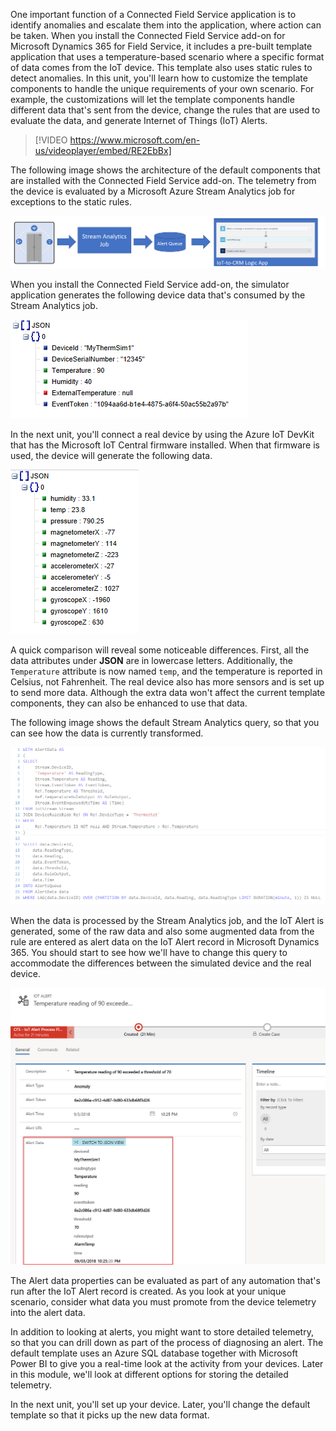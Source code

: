 One important function of a Connected Field Service application is to identify anomalies and escalate them into the application, where action can be taken. When you install the Connected Field Service add-on for Microsoft Dynamics 365 for Field Service, it includes a pre-built template application that uses a temperature-based scenario where a specific format of data comes from the IoT device. This template also uses static rules to detect anomalies. In this unit, you'll learn how to customize the template components to handle the unique requirements of your own scenario. For example, the customizations will let the template components handle different data that's sent from the device, change the rules that are used to evaluate the data, and generate Internet of Things (IoT) Alerts.


> [!VIDEO https://www.microsoft.com/en-us/videoplayer/embed/RE2EbBx]

The following image shows the architecture of the default components that are installed with the Connected Field Service add-on. The telemetry from the device is evaluated by a Microsoft Azure Stream Analytics job for exceptions to the static rules.

![Default components](../media/1-ie-unit1.png)

When you install the Connected Field Service add-on, the simulator application generates the following device data that's consumed by the Stream Analytics job.

![Device data](../media/2-ie-unit1.png)

In the next unit, you'll connect a real device by using the Azure IoT DevKit that has the Microsoft IoT Central firmware installed. When that firmware is used, the device will generate the following data.

![Simulator device data](../media/3-ie-unit1.png)

A quick comparison will reveal some noticeable differences. First, all the data attributes under **JSON** are in lowercase letters. Additionally, the `Temperature` attribute is now named `temp`, and the temperature is reported in Celsius, not Fahrenheit. The real device also has more sensors and is set up to send more data. Although the extra data won't affect the current template components, they can also be enhanced to use that data.

The following image shows the default Stream Analytics query, so that you can see how the data is currently transformed.

![Default Stream Analytics query](../media/4-ie-unit1.png)

When the data is processed by the Stream Analytics job, and the IoT Alert is generated, some of the raw data and also some augmented data from the rule are entered as alert data on the IoT Alert record in Microsoft Dynamics 365. You should start to see how we'll have to change this query to accommodate the differences between the simulated device and the real device.

![IoT Alert](../media/5-ie-unit1.png)

The Alert data properties can be evaluated as part of any automation that's run after the IoT Alert record is created. As you look at your unique scenario, consider what data you must promote from the device telemetry into the alert data.

In addition to looking at alerts, you might want to store detailed telemetry, so that you can drill down as part of the process of diagnosing an alert. The default template uses an Azure SQL database together with Microsoft Power BI to give you a real-time look at the activity from your devices. Later in this module, we'll look at different options for storing the detailed telemetry.

In the next unit, you'll set up your device. Later, you'll change the default template so that it picks up the new data format.
